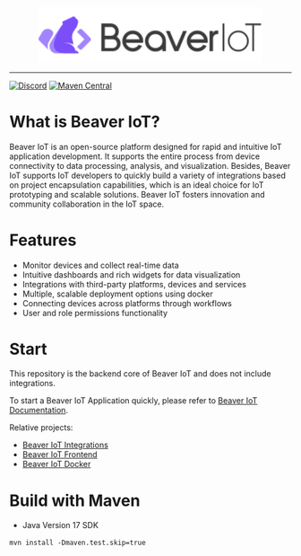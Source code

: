 <p align="center">
  <img alt="Beaver Iot Logo" width="400" src="beaver-iot.svg" />
</p>
<hr>

[![Discord](https://img.shields.io/discord/1270281746687983626.svg?label=Discord&logo=discord&colorB=7289da)](https://discord.gg/vNFxbwfErm)
[![Maven Central](https://img.shields.io/maven-central/v/com.milesight.beaveriot/beaver-iot.svg)](https://central.sonatype.com/search?q=beaver-iot&smo=true)

# What is Beaver IoT?

Beaver IoT is an open-source platform designed for rapid and intuitive IoT application development. It supports the entire process from device connectivity to data processing, analysis, and visualization. Besides, Beaver IoT supports IoT developers to quickly build a variety of integrations based on project encapsulation capabilities, which is an ideal choice for IoT prototyping and scalable solutions. Beaver IoT fosters innovation and community collaboration in the IoT space.

# Features

- Monitor devices and collect real-time data
- Intuitive dashboards and rich widgets for data visualization
- Integrations with third-party platforms, devices and services
- Multiple, scalable deployment options using docker
- Connecting devices across platforms through workflows
- User and role permissions functionality

# Start

This repository is the backend core of Beaver IoT and does not include integrations.

To start a Beaver IoT Application quickly, please refer to [Beaver IoT Documentation](https://www.milesight.com/beaver-iot/).

Relative projects:
* [Beaver IoT Integrations](https://github.com/Milesight-IoT/beaver-iot-integrations)
* [Beaver IoT Frontend](https://github.com/Milesight-IoT/beaver-iot-web)
* [Beaver IoT Docker](https://github.com/Milesight-IoT/beaver-iot-docker)

# Build with Maven

* Java Version 17 SDK
```
mvn install -Dmaven.test.skip=true
```

